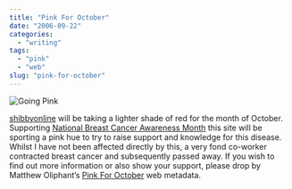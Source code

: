 ```yaml
---
title: "Pink For October"
date: "2006-09-22"
categories:
  - "writing"
tags:
  - "pink"
  - "web"
slug: "pink-for-october"
---
```


![Going Pink](/images/pink.jpg)

[shibbyonline](https://adamchamberlin.info/ "shibbyonline") will be taking a lighter shade of red for the month of October. Supporting [National Breast Cancer Awareness Month](https://nbcam.org/ "N.B.C.A.M.") this site will be sporting a pink hue to try to raise support and knowledge for this disease. Whilst I have not been affected directly by this, a very fond co-worker contracted breast cancer and subsequently passed away. If you wish to find out more information or also show your support, please drop by Matthew Oliphant’s [Pink For October](https://www.pinkforoctober.org "Pink For October") web metadata.
